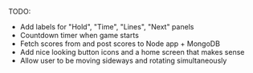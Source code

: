 TODO:
- Add labels for "Hold", "Time", "Lines", "Next" panels
- Countdown timer when game starts
- Fetch scores from and post scores to Node app + MongoDB
- Add nice looking button icons and a home screen that makes sense
- Allow user to be moving sideways and rotating simultaneously
